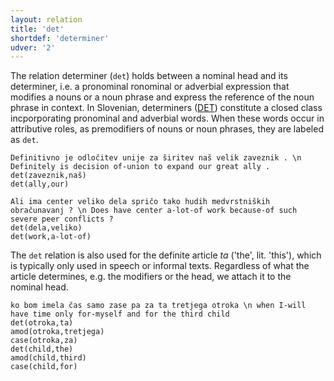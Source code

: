 ```yaml
---
layout: relation
title: 'det'
shortdef: 'determiner'
udver: '2'
---
```


The relation determiner (`det`) holds between a nominal head and its determiner, i.e. a pronominal ronominal or adverbial expression that modifies a nouns or a noun phrase and express the reference of the noun phrase in context. In Slovenian, determiners ([DET](https://universaldependencies.org/sl/pos/DET)) constitute a closed class incporporating pronominal and adverbial words. When these words occur in attributive roles, as premodifiers of nouns or noun phrases, they are labeled as `det`.  

~~~ sdparse
Definitivno je odločitev unije za širitev naš velik zaveznik . \n Definitely is decision of-union to expand our great ally .
det(zaveznik,naš)
det(ally,our)
~~~
~~~ sdparse
Ali ima center veliko dela spričo tako hudih medvrstniških obračunavanj ? \n Does have center a-lot-of work because-of such severe peer conflicts ?
det(dela,veliko)
det(work,a-lot-of)
~~~

The `det` relation is also used for the definite article _ta_ ('the', lit. 'this'), which is typically only used in speech or informal texts. Regardless of what the article determines, e.g. the modifiers or the head, we attach it to the nominal head.

~~~ sdparse
ko bom imela čas samo zase pa za ta tretjega otroka \n when I-will have time only for-myself and for the third child
det(otroka,ta)
amod(otroka,tretjega)
case(otroka,za)
det(child,the)
amod(child,third)
case(child,for)
~~~

<!-- Interlanguage links updated Po 6. listopadu 2023, 21:42:48 CET -->
